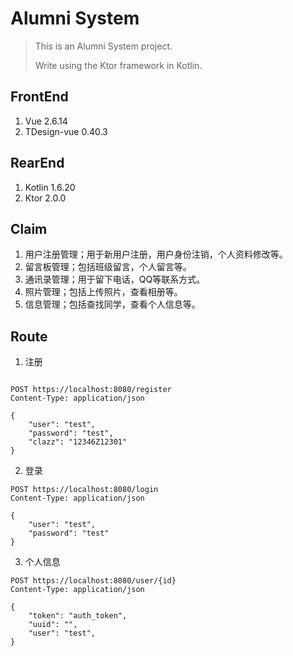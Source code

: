 # Alumni System

> This is an Alumni System project.
>
> Write using the Ktor framework in Kotlin.

## FrontEnd

1. Vue 2.6.14
2. TDesign-vue 0.40.3

## RearEnd

1. Kotlin 1.6.20
2. Ktor 2.0.0

## Claim

1. 用户注册管理；用于新用户注册，用户身份注销，个人资料修改等。
2. 留言板管理；包括班级留言，个人留言等。
3. 通讯录管理；用于留下电话，QQ等联系方式。
4. 照片管理；包括上传照片，查看相册等。
5. 信息管理；包括查找同学，查看个人信息等。

## Route

1. 注册

```http request

POST https://localhost:8080/register
Content-Type: application/json

{
    "user": "test",
    "password": "test",
    "clazz": "12346Z12301"
}
```

2. 登录

```http request
POST https://localhost:8080/login
Content-Type: application/json

{
    "user": "test",
    "password": "test"
}
```

3. 个人信息

```http request
POST https://localhost:8080/user/{id}
Content-Type: application/json

{
    "token": "auth_token",
    "uuid": "",
    "user": "test",
}
```